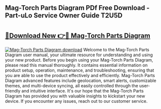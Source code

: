 ## Mag-Torch Parts Diagram PDf Free Download - Part-uLo Service Owner Guide T2U5D

# <h2><a href="http://dflu3vl.blite.top/?on=Mag-Torch+Parts+Diagram">🔗Download New 👉🔴 Mag-Torch Parts Diagram</a></h2>

[![Mag-Torch Parts Diagram download](https://i.imgur.com/lujVjoI.png)](http://dflu3vl.blite.top/?on=Mag-Torch+Parts+Diagram)
Welcome to the Mag-Torch Parts Diagram user manual, your ultimate resource for understanding and using your new product. Before you begin using your Mag-Torch Parts Diagram, please read this manual thoroughly. It contains essential information on product setup, operation, maintenance, and troubleshooting, ensuring that you are able to use the product effectively and efficiently. Mag-Torch Parts Diagram advanced features include geolocation, smart alerts, customizable themes, and multi-device syncing, all easily controlled through the user-friendly and intuitive interface. It's our hope that the Mag-Torch Parts Diagram has provided you with valuable insights to kickstart your new device. If you encounter any issues, reach out to our customer service.
